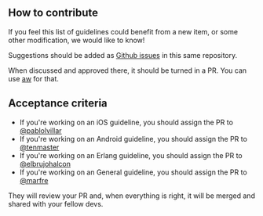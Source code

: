 ## How to contribute

If you feel this list of guidelines could benefit from a new item, or some other modification, we would like to know!

Suggestions should be added as [Github issues](issues) in this same repository.

When discussed and approved there, it should be turned in a PR. You can use [aw](http://github.com/inaka/assisted_workflow) for that.

## Acceptance criteria

* If you're working on an iOS guideline, you should assign the PR to [@pablolvillar](https://github.com/pablolvillar)
* If you're working on an Android guideline, you should assign the PR to [@tenmaster](https://github.com/tenmaster)
* If you're working on an Erlang guideline, you should assign the PR to [@elbrujohalcon](https://github.com/elbrujohalcon)
* If you're working on an General guideline, you should assign the PR to [@marfre](https://github.com/marfre)

They will review your PR and, when everything is right, it will be merged and shared with your fellow devs.

